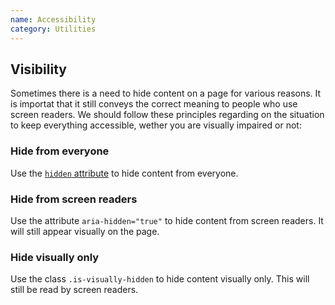 ```yaml
---
name: Accessibility
category: Utilities
---
```


## Visibility

Sometimes there is a need to hide content on a page for various reasons. It is importat that it still conveys the correct meaning to people who use screen readers. We should follow these principles regarding on the situation to keep everything accessible, wether you are visually impaired or not:

### Hide from everyone

Use the [`hidden` attribute](https://developer.mozilla.org/en/docs/Web/HTML/Global_attributes/hidden) to hide content from everyone.

### Hide from screen readers

Use the attribute `aria-hidden="true"` to hide content from screen readers. It will still appear visually on the page.

### Hide visually only

Use the class `.is-visually-hidden` to hide content visually only. This will still be read by screen readers.

